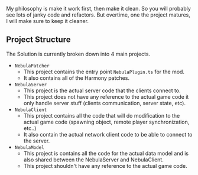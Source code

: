 My philosophy is make it work first, then make it clean. So you will probably see lots of janky code and refactors. But overtime, one the project matures, I will make sure to keep it cleaner.

## Project Structure

The Solution is currently broken down into 4 main projects.
- `NebulaPatcher`
   - This project contains the entry point `NebulaPlugin.ts` for the mod.
   - It also contains all of the Harmony patches.
- `NebulaServer`
   - This project is the actual server code that the clients connect to.
   - This project does not have any reference to the actual game code it only handle server stuff (clients communication, server state, etc).
- `NebulaClient`
   - This project contains all the code that will do modification to the actual game code (spawning object, remote player synchronization, etc..)
   - It also contain the actual network client code to be able to connect to the server.
- `NebulaModel`
   - This project is contains all the code for the actual data model and is also shared between the NebulaServer and NebulaClient.
   - This project shouldn't have any reference to the actual game code.
